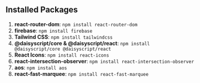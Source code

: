 ## Installed Packages

1. **react-router-dom**: `npm install react-router-dom`
2. **firebase**: `npm install firebase`
3. **Tailwind CSS**: `npm install tailwindcss`
4. **@daisyscript/core & @daisyscript/react**: `npm install @daisyscript/core @daisyscript/react`
5. **React Icons**: `npm install react-icons`
6. **react-intersection-observer**: `npm install react-intersection-observer`
7. **aos**: `npm install aos`
8. **react-fast-marquee**: `npm install react-fast-marquee`


